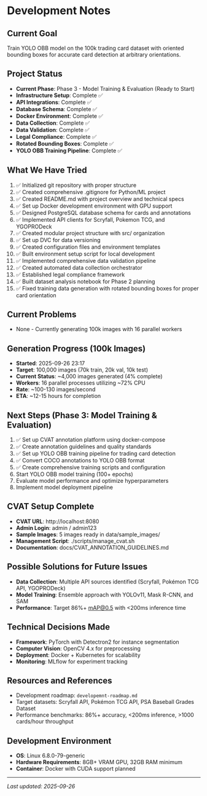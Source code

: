 # Development Notes

## Current Goal
Train YOLO OBB model on the 100k trading card dataset with oriented bounding boxes for accurate card detection at arbitrary orientations.

## Project Status
- **Current Phase**: Phase 3 - Model Training & Evaluation (Ready to Start)
- **Infrastructure Setup**: Complete ✅
- **API Integrations**: Complete ✅
- **Database Schema**: Complete ✅
- **Docker Environment**: Complete ✅
- **Data Collection**: Complete ✅
- **Data Validation**: Complete ✅
- **Legal Compliance**: Complete ✅
- **Rotated Bounding Boxes**: Complete ✅
- **YOLO OBB Training Pipeline**: Complete ✅

## What We Have Tried
1. ✅ Initialized git repository with proper structure
2. ✅ Created comprehensive .gitignore for Python/ML project
3. ✅ Created README.md with project overview and technical specs
4. ✅ Set up Docker development environment with GPU support
5. ✅ Designed PostgreSQL database schema for cards and annotations
6. ✅ Implemented API clients for Scryfall, Pokemon TCG, and YGOPRODeck
7. ✅ Created modular project structure with src/ organization
8. ✅ Set up DVC for data versioning
9. ✅ Created configuration files and environment templates
10. ✅ Built environment setup script for local development
11. ✅ Implemented comprehensive data validation pipeline
12. ✅ Created automated data collection orchestrator
13. ✅ Established legal compliance framework
14. ✅ Built dataset analysis notebook for Phase 2 planning
15. ✅ Fixed training data generation with rotated bounding boxes for proper card orientation

## Current Problems
- None - Currently generating 100k images with 16 parallel workers

## Generation Progress (100k Images)
- **Started**: 2025-09-26 23:17
- **Target**: 100,000 images (70k train, 20k val, 10k test)
- **Current Status**: ~4,000 images generated (4% complete)
- **Workers**: 16 parallel processes utilizing ~72% CPU
- **Rate**: ~100-130 images/second
- **ETA**: ~12-15 hours for completion

## Next Steps (Phase 3: Model Training & Evaluation)
1. ✅ Set up CVAT annotation platform using docker-compose
2. ✅ Create annotation guidelines and quality standards
3. ✅ Set up YOLO OBB training pipeline for trading card detection
4. ✅ Convert COCO annotations to YOLO OBB format
5. ✅ Create comprehensive training scripts and configuration
6. Start YOLO OBB model training (100+ epochs)
7. Evaluate model performance and optimize hyperparameters
8. Implement model deployment pipeline

## CVAT Setup Complete
- **CVAT URL**: http://localhost:8080
- **Admin Login**: admin / admin123
- **Sample Images**: 5 images ready in data/sample_images/
- **Management Script**: ./scripts/manage_cvat.sh
- **Documentation**: docs/CVAT_ANNOTATION_GUIDELINES.md

## Possible Solutions for Future Issues
- **Data Collection**: Multiple API sources identified (Scryfall, Pokémon TCG API, YGOPRODeck)
- **Model Training**: Ensemble approach with YOLOv11, Mask R-CNN, and SAM
- **Performance**: Target 86%+ mAP@0.5 with <200ms inference time

## Technical Decisions Made
- **Framework**: PyTorch with Detectron2 for instance segmentation
- **Computer Vision**: OpenCV 4.x for preprocessing
- **Deployment**: Docker + Kubernetes for scalability
- **Monitoring**: MLflow for experiment tracking

## Resources and References
- Development roadmap: `developemnt-roadmap.md`
- Target datasets: Scryfall API, Pokémon TCG API, PSA Baseball Grades Dataset
- Performance benchmarks: 86%+ accuracy, <200ms inference, >1000 cards/hour throughput

## Development Environment
- **OS**: Linux 6.8.0-79-generic
- **Hardware Requirements**: 8GB+ VRAM GPU, 32GB RAM minimum
- **Container**: Docker with CUDA support planned

---
*Last updated: 2025-09-26*

